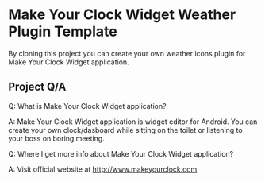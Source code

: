 Make Your Clock Widget Weather Plugin Template
==============================================

By cloning this project you can create your own weather icons plugin for Make Your Clock Widget application.

Project Q/A
-----------

Q: What is Make Your Clock Widget application?

A: Make Your Clock Widget application is widget editor for Android. You can create your own clock/dasboard while sitting on the toilet or listening to your boss on boring meeting.

Q: Where I get more info about Make Your Clock Widget application?

A: Visit official website at http://www.makeyourclock.com
